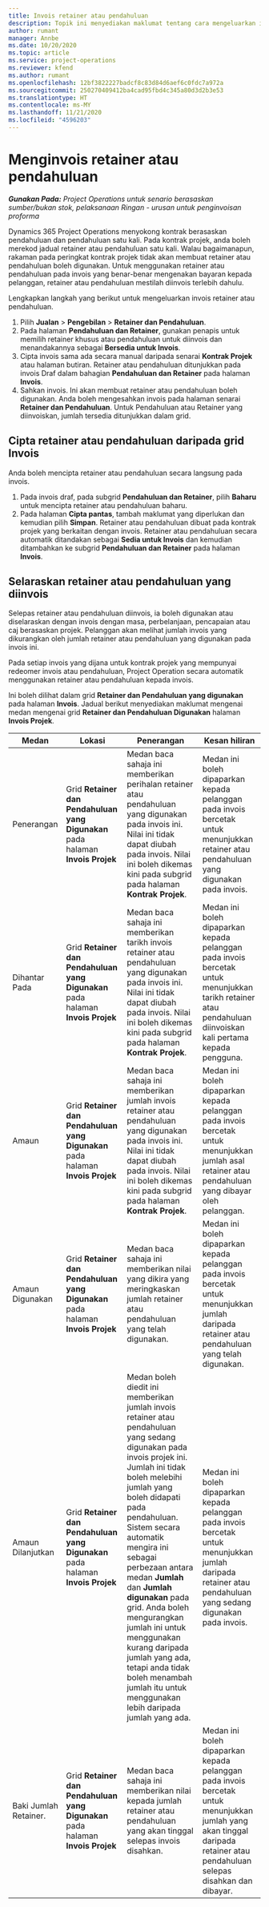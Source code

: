 ```yaml
---
title: Invois retainer atau pendahuluan
description: Topik ini menyediakan maklumat tentang cara mengeluarkan invois retainer atau pendahuluan dalam Project Operations.
author: rumant
manager: Annbe
ms.date: 10/20/2020
ms.topic: article
ms.service: project-operations
ms.reviewer: kfend
ms.author: rumant
ms.openlocfilehash: 12bf3822227badcf8c83d84d6aef6c0fdc7a972a
ms.sourcegitcommit: 250270409412ba4cad95fbd4c345a80d3d2b3e53
ms.translationtype: HT
ms.contentlocale: ms-MY
ms.lasthandoff: 11/21/2020
ms.locfileid: "4596203"
---
```

# <a name="invoice-a-retainer-or-an-advance"></a>Menginvois retainer atau pendahuluan

_**Gunakan Pada:** Project Operations untuk senario berasaskan sumber/bukan stok, pelaksanaan Ringan - urusan untuk penginvoisan proforma_

Dynamics 365 Project Operations menyokong kontrak berasaskan pendahuluan dan pendahuluan satu kali. Pada kontrak projek, anda boleh merekod jadual retainer atau pendahuluan satu kali. Walau bagaimanapun, rakaman pada peringkat kontrak projek tidak akan membuat retainer atau pendahuluan boleh digunakan. Untuk menggunakan retainer atau pendahuluan pada invois yang benar-benar mengenakan bayaran kepada pelanggan, retainer atau pendahuluan mestilah diinvois terlebih dahulu.

Lengkapkan langkah yang berikut untuk mengeluarkan invois retainer atau pendahuluan.

1. Pilih **Jualan** > **Pengebilan** > **Retainer dan Pendahuluan**. 
2. Pada halaman **Pendahuluan dan Retainer**, gunakan penapis untuk memilih retainer khusus atau pendahuluan untuk diinvois dan menandakannya sebagai **Bersedia untuk Invois**.
3. Cipta invois sama ada secara manual daripada senarai **Kontrak Projek** atau halaman butiran. Retainer atau pendahuluan ditunjukkan pada invois Draf dalam bahagian **Pendahuluan dan Retainer** pada halaman **Invois**.
4. Sahkan invois. Ini akan membuat retainer atau pendahuluan boleh digunakan. Anda boleh mengesahkan invois pada halaman senarai **Retainer dan Pendahuluan**. Untuk Pendahuluan atau Retainer yang diinvoiskan, jumlah tersedia ditunjukkan dalam grid.

## <a name="create-a-retainer-or-advance-from-the-invoice-grid"></a>Cipta retainer atau pendahuluan daripada grid Invois

Anda boleh mencipta retainer atau pendahuluan secara langsung pada invois.

1. Pada invois draf, pada subgrid **Pendahuluan dan Retainer**, pilih **Baharu** untuk mencipta retainer atau pendahuluan baharu. 
2. Pada halaman **Cipta pantas**, tambah maklumat yang diperlukan dan kemudian pilih **Simpan**. Retainer atau pendahuluan dibuat pada kontrak projek yang berkaitan dengan invois. Retainer atau pendahuluan secara automatik ditandakan sebagai **Sedia untuk Invois** dan kemudian ditambahkan ke subgrid **Pendahuluan dan Retainer** pada halaman **Invois**.

## <a name="reconcile-an-invoiced-retainer-or-advance"></a>Selaraskan retainer atau pendahuluan yang diinvois

Selepas retainer atau pendahuluan diinvois, ia boleh digunakan atau diselaraskan dengan invois dengan masa, perbelanjaan, pencapaian atau caj berasaskan projek. Pelanggan akan melihat jumlah invois yang dikurangkan oleh jumlah retainer atau pendahuluan yang digunakan pada invois ini.

Pada setiap invois yang dijana untuk kontrak projek yang mempunyai redeomer invois atau pendahuluan, Project Operation secara automatik menggunakan retainer atau pendahuluan kepada invois.

Ini boleh dilihat dalam grid **Retainer dan Pendahuluan yang digunakan** pada halaman **Invois**. Jadual berikut menyediakan maklumat mengenai medan mengenai grid **Retainer dan Pendahuluan Digunakan** halaman **Invois Projek**.

| Medan | Lokasi | Penerangan  | Kesan hiliran |
| --- | --- | --- | --- |
| Penerangan  | Grid **Retainer dan Pendahuluan yang Digunakan** pada halaman **Invois Projek** |Medan baca sahaja ini memberikan perihalan retainer atau pendahuluan yang digunakan pada invois ini. Nilai ini tidak dapat diubah pada invois. Nilai ini boleh dikemas kini pada subgrid pada halaman **Kontrak Projek**. | Medan ini boleh dipaparkan kepada pelanggan pada invois bercetak untuk menunjukkan retainer atau pendahuluan yang digunakan pada invois. |
| Dihantar Pada | Grid **Retainer dan Pendahuluan yang Digunakan** pada halaman **Invois Projek**  | Medan baca sahaja ini memberikan tarikh invois retainer atau pendahuluan yang digunakan pada invois ini. Nilai ini tidak dapat diubah pada invois. Nilai ini boleh dikemas kini pada subgrid pada halaman **Kontrak Projek**. | Medan ini boleh dipaparkan kepada pelanggan pada invois bercetak untuk menunjukkan tarikh retainer atau pendahuluan diinvoiskan kali pertama kepada pengguna. |
| Amaun | Grid **Retainer dan Pendahuluan yang Digunakan** pada halaman **Invois Projek**  | Medan baca sahaja ini memberikan jumlah invois retainer atau pendahuluan yang digunakan pada invois ini. Nilai ini tidak dapat diubah pada invois. Nilai ini boleh dikemas kini pada subgrid pada halaman **Kontrak Projek**. | Medan ini boleh dipaparkan kepada pelanggan pada invois bercetak untuk menunjukkan jumlah asal retainer atau pendahuluan yang dibayar oleh pelanggan. |
| Amaun Digunakan | Grid **Retainer dan Pendahuluan yang Digunakan** pada halaman **Invois Projek**  | Medan baca sahaja ini memberikan nilai yang dikira yang meringkaskan jumlah retainer atau pendahuluan yang telah digunakan. | Medan ini boleh dipaparkan kepada pelanggan pada invois bercetak untuk menunjukkan jumlah daripada retainer atau pendahuluan yang telah digunakan. |
| Amaun Dilanjutkan | Grid **Retainer dan Pendahuluan yang Digunakan** pada halaman **Invois Projek**  | Medan boleh diedit ini memberikan jumlah invois retainer atau pendahuluan yang sedang digunakan pada invois projek ini. Jumlah ini tidak boleh melebihi jumlah yang boleh didapati pada pendahuluan. Sistem secara automatik mengira ini sebagai perbezaan antara medan **Jumlah** dan **Jumlah digunakan** pada grid. Anda boleh mengurangkan jumlah ini untuk menggunakan kurang daripada jumlah yang ada, tetapi anda tidak boleh menambah jumlah itu untuk menggunakan lebih daripada jumlah yang ada. | Medan ini boleh dipaparkan kepada pelanggan pada invois bercetak untuk menunjukkan jumlah daripada retainer atau pendahuluan yang sedang digunakan pada invois. |
| Baki Jumlah Retainer. | Grid **Retainer dan Pendahuluan yang Digunakan** pada halaman **Invois Projek**  | Medan baca sahaja ini memberikan nilai kepada jumlah retainer atau pendahuluan yang akan tinggal selepas invois disahkan. | Medan ini boleh dipaparkan kepada pelanggan pada invois bercetak untuk menunjukkan jumlah yang akan tinggal daripada retainer atau pendahuluan selepas disahkan dan dibayar. |
